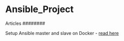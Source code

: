 # Ansible_Project

Articles
########


Setup Ansible master and slave on Docker - [read here](https://github.com/dp119/Ansible_Project/blob/master/Ansible_on_Docker.md)